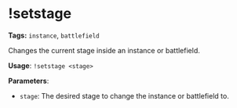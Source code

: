 # !setstage

**Tags:** `instance`, `battlefield`

Changes the current stage inside an instance or battlefield.

**Usage**: `!setstage <stage>`

**Parameters**:
- `stage`: The desired stage to change the instance or battlefield to.
